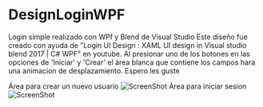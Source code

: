 # DesignLoginWPF
Login simple realizado con WPf y Blend de Visual Studio
Este diseño fue creado con ayuda de "Login UI Design : XAML UI design in Visual studio blend 2017 | C# WPF" en youtube.
Al presionar uno de los botones en las opciones de 'Iniciar' y 'Crear' el área blanca que contiene los campos hara una animacion de desplazamiento. Espero les guste

Área para crear un nuevo usuario
![ScreenShot](https://raw.github.com/Gamas-G/DesignLoginWPF/master/screen/pantalla1.png)
Área para iniciar sesion
![ScreenShot](https://raw.github.com/Gamas-G/DesignLoginWPF/master/screen/pantalla2.png)
